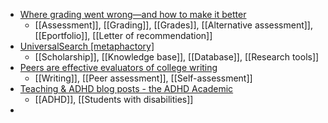 - [Where grading went wrong—and how to make it better](https://www.insidehighered.com/news/faculty-issues/learning-assessment/2023/08/11/where-grading-went-wrong-and-how-make-it-better?mc_cid=61d624b6d6)
	- [[Assessment]], [[Grading]], [[Grades]], [[Alternative assessment]], [[Eportfolio]], [[Letter of recommendation]]
- [UniversalSearch [metaphactory]](https://semopenalex.org/resource/semopenalex:UniversalSearch)
	- [[Scholarship]], [[Knowledge base]], [[Database]], [[Research tools]]
- [Peers are effective evaluators of college writing](https://www.insidehighered.com/news/student-success/academic-life/2023/08/11/peers-are-effective-evaluators-college-writing?mc_cid=2f2ea49fb3)
	- [[Writing]], [[Peer assessment]], [[Self-assessment]]
- [Teaching & ADHD blog posts - the ADHD Academic](https://theadhdacademic.weebly.com/teaching--adhd-blog-posts/course-design-ways-to-help-adhd-folks)
	- [[ADHD]], [[Students with disabilities]]
-